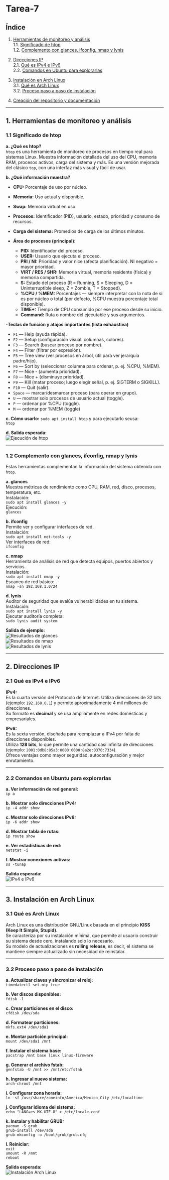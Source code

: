 # Tarea-7

## Índice  

1. [Herramientas de monitoreo y análisis](#1-herramientas-de-monitoreo-y-análisis)  
   1.1. [Significado de htop](#11-significado-de-htop)  
   1.2. [Complemento con glances, ifconfig, nmap y lynis](#12-complemento-con-glances-ifconfig-nmap-y-lynis)  

2. [Direcciones IP](#2-direcciones-ip)  
   2.1. [Qué es IPv4 e IPv6](#21-qué-es-ipv4-e-ipv6)  
   2.2. [Comandos en Ubuntu para explorarlas](#22-comandos-en-ubuntu-para-explorarlas)  

3. [Instalación en Arch Linux](#3-instalación-en-arch-linux)  
   3.1. [Qué es Arch Linux](#31-qué-es-arch-linux)  
   3.2. [Proceso paso a paso de instalación](#32-proceso-paso-a-paso-de-instalación)  

4. [Creación del repositorio y documentación](#4-creación-del-repositorio-y-documentación)  

---

## 1. Herramientas de monitoreo y análisis  

### 1.1 Significado de htop  

**a. ¿Qué es htop?**  
`htop` es una herramienta de monitoreo de procesos en tiempo real para sistemas Linux. Muestra información detallada del uso del CPU, memoria RAM, procesos activos, carga del sistema y más. Es una versión mejorada del clásico `top`, con una interfaz más visual y fácil de usar.  

**b. ¿Qué información muestra?**  
- **CPU:** Porcentaje de uso por núcleo.  
- **Memoria:** Uso actual y disponible.  
- **Swap:** Memoria virtual en uso.  
- **Procesos:** Identificador (PID), usuario, estado, prioridad y consumo de recursos.  
- **Carga del sistema:** Promedios de carga de los últimos minutos.

- **Área de procesos (principal):**  
   - **PID:** Identificador del proceso.  
   - **USER:** Usuario que ejecuta el proceso.  
   - **PRI / NI:** Prioridad y valor nice (afecta planificación). NI negativo = mayor prioridad.  
   - **VIRT / RES / SHR:** Memoria virtual, memoria residente (física) y memoria compartida.  
   - **S:** Estado del proceso (R = Running, S = Sleeping, D = Uninterruptible sleep, Z = Zombie, T = Stopped).  
   - **%CPU / %MEM:** Porcentajes — siempre interpretar con la nota de si es por núcleo o total (por defecto, %CPU muestra porcentaje total disponible).  
   - **TIME+:** Tiempo de CPU consumido por ese proceso desde su inicio.  
   - **Command:** Ruta o nombre del ejecutable y sus argumentos.
 
     
-**Teclas de función y atajos importantes (lista exhaustiva)**

- `F1` — Help (ayuda rápida).  
- `F2` — Setup (configuración visual: columnas, colores).  
- `F3` — Search (buscar proceso por nombre).  
- `F4` — Filter (filtrar por expresión).  
- `F5` — Tree view (ver procesos en árbol, útil para ver jerarquía padre/hijo).  
- `F6` — Sort by (seleccionar columna para ordenar, p. ej. %CPU, %MEM).  
- `F7` — Nice - (aumenta prioridad).  
- `F8` — Nice + (disminuye prioridad).  
- `F9` — Kill (matar proceso; luego elegir señal, p. ej. SIGTERM o SIGKILL).  
- `F10` — Quit (salir).  
- `Space` — marcar/desmarcar proceso (para operar en grupo).  
- `U` — mostrar solo procesos de usuario actual (toggle).  
- `P` — ordenar por %CPU (toggle).  
- `M` — ordenar por %MEM (toggle)

**c. Cómo usarlo:** 
`sudo apt install htop`
y para ejecutarlo seusa:  
`htop`

**d. Salida esperada:**  
![Ejecución de htop](imagenes/htop.png)

---

### 1.2 Complemento con glances, ifconfig, nmap y lynis  

Estas herramientas complementan la información del sistema obtenida con `htop`.  

**a. glances**  
Muestra métricas de rendimiento como CPU, RAM, red, disco, procesos, temperatura, etc.  
Instalación:  
`sudo apt install glances -y`  
Ejecución:  
`glances`  

**b. ifconfig**  
Permite ver y configurar interfaces de red.  
Instalación:  
`sudo apt install net-tools -y`  
Ver interfaces de red:  
`ifconfig`  

**c. nmap**  
Herramienta de análisis de red que detecta equipos, puertos abiertos y servicios.  
Instalación:  
`sudo apt install nmap -y`  
Escaneo de red básico:  
`nmap -sn 192.168.1.0/24`  

**d. lynis**  
Auditor de seguridad que evalúa vulnerabilidades en tu sistema.  
Instalación:  
`sudo apt install lynis -y`  
Ejecutar auditoría completa:  
`sudo lynis audit system`  

**Salida de ejemplo:**  
![Resultados de glances](imagenes/glances.png)  
![Resultados de nmap](imagenes/nmap.png)  
![Resultados de lynis](imagenes/lynis.png)

---

## 2. Direcciones IP  

### 2.1 Qué es IPv4 e IPv6  

**IPv4:**  
Es la cuarta versión del Protocolo de Internet. Utiliza direcciones de 32 bits (ejemplo: `192.168.0.1`) y permite aproximadamente 4 mil millones de direcciones.  
Su formato es **decimal** y se usa ampliamente en redes domésticas y empresariales.  

**IPv6:**  
Es la sexta versión, diseñada para reemplazar a IPv4 por falta de direcciones disponibles.  
Utiliza **128 bits**, lo que permite una cantidad casi infinita de direcciones (ejemplo: `2001:0db8:85a3:0000:0000:8a2e:0370:7334`).  
Ofrece ventajas como mayor seguridad, autoconfiguración y mejor enrutamiento.  

---

### 2.2 Comandos en Ubuntu para explorarlas  

**a. Ver información de red general:**  
`ip a`  

**b. Mostrar solo direcciones IPv4:**  
`ip -4 addr show`  

**c. Mostrar solo direcciones IPv6:**  
`ip -6 addr show`  

**d. Mostrar tabla de rutas:**  
`ip route show`  

**e. Ver estadísticas de red:**  
`netstat -i`  

**f. Mostrar conexiones activas:**  
`ss -tunap`  

**Salida esperada:**  
![IPv4 e IPv6](imagenes/ip.png)

---

## 3. Instalación en Arch Linux  

### 3.1 Qué es Arch Linux  

Arch Linux es una distribución GNU/Linux basada en el principio **KISS (Keep It Simple, Stupid)**.  
Se caracteriza por su instalación mínima, que permite al usuario construir su sistema desde cero, instalando solo lo necesario.  
Su modelo de actualizaciones es **rolling release**, es decir, el sistema se mantiene siempre actualizado sin necesidad de reinstalar.  

---

### 3.2 Proceso paso a paso de instalación  

**a. Actualizar claves y sincronizar el reloj:**  
`timedatectl set-ntp true`  

**b. Ver discos disponibles:**  
`fdisk -l`  

**c. Crear particiones en el disco:**  
`cfdisk /dev/sda`  

**d. Formatear particiones:**  
`mkfs.ext4 /dev/sda1`  

**e. Montar partición principal:**  
`mount /dev/sda1 /mnt`  

**f. Instalar el sistema base:**  
`pacstrap /mnt base linux linux-firmware`  

**g. Generar el archivo fstab:**  
`genfstab -U /mnt >> /mnt/etc/fstab`  

**h. Ingresar al nuevo sistema:**  
`arch-chroot /mnt`  

**i. Configurar zona horaria:**  
`ln -sf /usr/share/zoneinfo/America/Mexico_City /etc/localtime`  

**j. Configurar idioma del sistema:**  
`echo "LANG=es_MX.UTF-8" > /etc/locale.conf`  

**k. Instalar y habilitar GRUB:**  
`pacman -S grub`  
`grub-install /dev/sda`  
`grub-mkconfig -o /boot/grub/grub.cfg`  

**l. Reiniciar:**  
`exit`  
`umount -R /mnt`  
`reboot`  

**Salida esperada:**  
![Instalación Arch Linux](imagenes/archlinux.png)
